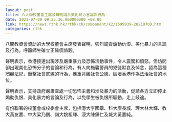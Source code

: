 ```yaml
---
layout: post
title: 八大學校董會主席發聲明譴責美化暴力言論及行為
date: 2021-07-09 09:25:36.000000000 +08:00
link: https://news.rthk.hk/rthk/ch/component/k2/1599939-20210709.htm
categories: rthk
---
```


八間教資會資助的大學校董會主席發表聲明，強烈譴責煽動仇恨、美化暴力的言論及行為，呼籲師生確立正確價值觀。
 
聲明表示，香港接連出現涉及嚴重暴力及恐怖活動事件，令人震驚和憤怒，但坊間卻出現美化恐怖分子的言論和行為，有人向施襲警員的兇徒默哀及悼念，認為這種罔顧法紀，衝擊社會底線的行為，嚴重背離社會公德，破壞香港作為法治社會的地位。
 
聲明表示，支持政府嚴肅查處一切恐怖主義和涉及暴力的活動，促請各方立即停止煽動仇恨、美化暴力的言論及行為，以免學生被仇恨所驅動，走上歧途。

有份聯署的校董會或校委會主席，包括港大李國章、科大廖長城、理大林大輝、教大黃友嘉、中大梁乃鵬、嶺大姚祖輝、浸大陳鎮仁及城大黃嘉純。
